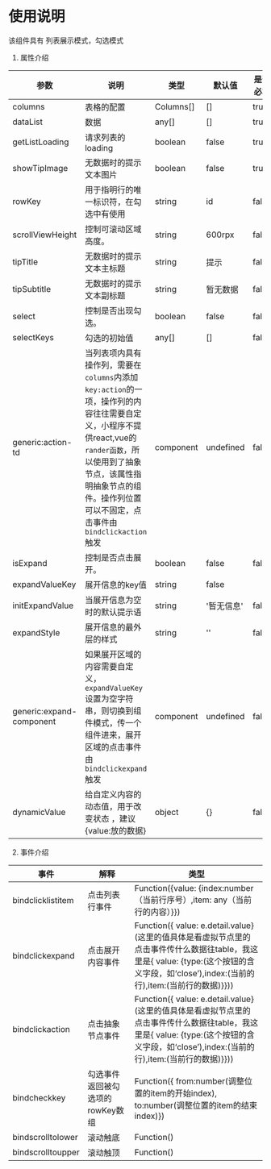 # 使用说明

该组件具有 列表展示模式，勾选模式

1. 属性介绍  

| 参数 | 说明 | 类型 | 默认值 | 是否必填 |
|-----|-----|-----|-----|-----|
|columns|	表格的配置	| Columns[] | [] | true |
|dataList|	数据	| any[] | [] |	true |
|getListLoading|	请求列表的loading 	| boolean | false| true |
|showTipImage|	无数据时的提示文本图片	| boolean | false| true |
|rowKey|	用于指明行的唯一标识符，在勾选中有使用	| string | id | false |
|scrollViewHeight|控制可滚动区域高度。|string| 600rpx|false |
|tipTitle|	无数据时的提示文本主标题   | string | 提示 | false |
|tipSubtitle|	无数据时的提示文本副标题 	| string |  暂无数据| false |
|select|	控制是否出现勾选。 	| boolean | false| false |
|selectKeys|	勾选的初始值 	| any[] | []| false |
|generic:action-td|	当列表项内具有操作列，需要在`columns`内添加`key:action`的一项，操作列的内容往往需要自定义，小程序不提供react,vue的`rander函数`，所以使用到了抽象节点，该属性指明抽象节点的组件。操作列位置可以不固定，点击事件由`bindclickaction`触发	| component |undefined | false |
|isExpand|	控制是否点击展开。 	| boolean | false|false |
|expandValueKey|	展开信息的key值 	| string | false |
|initExpandValue|	当展开信息为空时的默认提示语 	| string | '暂无信息' |false |
|expandStyle|	 展开信息的最外层的样式	| string | ''|false |
|generic:expand-component| 如果展开区域的内容需要自定义，`expandValueKey`设置为空字符串，则切换到组件模式，传一个组件进来，展开区域的点击事件由`bindclickexpand`触发	| component | undefined |false |
|dynamicValue|	给自定义内容的动态值，用于改变状态 ，建议{value:放的数据}	| object | {} |false |
  
  
2. 事件介绍  

|事件 | 解释| 类型|
|-----|-----|-----|
|bindclicklistitem| 点击列表行事件  | Function({value: {index:number（当前行序号）,item: any（当前行的内容）}})
|bindclickexpand| 点击展开内容事件  | Function({ value: e.detail.value}(这里的值具体是看虚拟节点里的点击事件传什么数据往table，我这里是{ value: {type:(这个按钮的含义字段，如‘close’),index:(当前的行),item:(当前行的数据)}}))
|bindclickaction| 点击抽象节点事件 | Function({ value: e.detail.value}(这里的值具体是看虚拟节点里的点击事件传什么数据往table，我这里是{ value: {type:(这个按钮的含义字段，如‘close’),index:(当前的行),item:(当前行的数据)}}))
|bindcheckkey| 勾选事件 返回被勾选项的rowKey数组 | Function({ from:number(调整位置的item的开始index), to:number(调整位置的item的结束index)})
|bindscrolltolower| 滚动触底 | Function() 
|bindscrolltoupper| 滚动触顶 | Function()